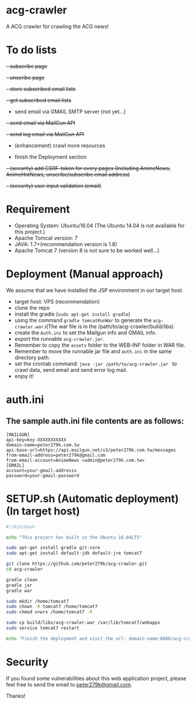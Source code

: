 # acg-crawler
A ACG crawler for crawling the ACG news!

# To do lists
~~- subscribe page~~

~~- unscribe page~~

~~- store subscribed email lists~~

~~- get subscribed email lists~~

- send email via GMAIL SMTP server (not yet...)

~~- send email via MailGun API~~

~~- send log email via MailGun API~~

- (enhancement) crawl more resources

- finish the Deployment section

~~- (security) add CSRF-token for every pages
(Including AnimeNews, AnimeHotNews, unscribe/subscribe email address)~~

~~- (security) user input validation (email)~~

# Requirement
- Operating System: Ubuntu/16.04 (The Ubuntu 14.04 is not available for this project.)
- Apache Tomcat version: 7
- JAVA: 1.7+(recommendation version is 1.8)
- Apache Tomcat 7 (version 8 is not sure to be worked well...)

# Deployment (Manual approach)
We assume that we have installed the JSP environment in our target host.

- target host: VPS (recommendation)
- clone the repo
- install the gradle (```sudo apt-get install gradle```) 
- using the command ```gradle tomcatRunWar``` to generate the ```acg-crawler.war```.i(The war file is in the /path/to/acg-crawler/build/libs)
- create the ```Auth.ini``` to set the Mailgun info and GMAIL info.
- export the runnable ```acg-crawler.jar```.
- Remember to copy the ```assets``` folder to the WEB-INF folder in WAR file.
- Remember to move the runnable jar file and ```auth.ini``` in the same directory path.
- set the crontab command: ```java -jar /path/to/acg-crawler.jar ``` to crawl data, send email and send error log mail.
- enjoy it!

# auth.ini
## The sample auth.ini file contents are as follows:

```
[MAILGUN]
api-key=key-XXXXXXXXXXX
domain-name=peter279k.com.tw
api-base-url=https://api.mailgun.net/v3/peter279k.com.tw/messages
from-email-address=peter279k@gmail.com
from-email-account=AnimeNews <admin@peter279k.com.tw>
[GMAIL]
account=your-gmail-addresss
password=your-gmail-password
```
# SETUP.sh (Automatic deployment) (In target host)
```bash
#!/bin/bash

echo "This project has built in the Ubuntu 16.04LTS"

sudo apt-get install gradle git-core
sudo apt-get install default-jdk default-jre tomcat7

git clone https://github.com/peter279k/acg-crawler.git
cd acg-crawler

gradle clean
gradle jar
gradle war

sudo mkdir /home/tomcat7
sudo chown -R tomcat7 /home/tomcat7
sudo chmod u+wrx /home/tomcat7 -R

sudo cp build/libs/acg-crawler.war /var/lib/tomcat7/webapps
sudo service tomcat7 restart

echo "Finish the deployment and visit the url: domain-name:8080/acg-crawler"

```

# Security
If you found some vulnerabilities about this web application project, please feel free to send the email to peter279k@gmail.com.

Thanks!
